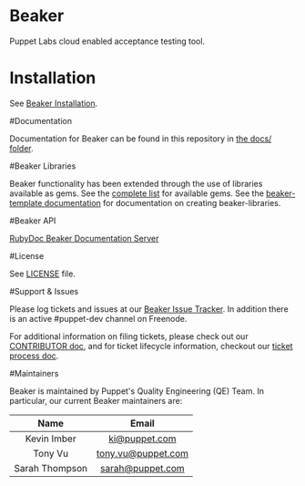 # Beaker

Puppet Labs cloud enabled acceptance testing tool.

# Installation

See [Beaker Installation](docs/Beaker-Installation.md).

#Documentation

Documentation for Beaker can be found in this repository in [the docs/ folder](docs/README.md).

#Beaker Libraries

Beaker functionality has been extended through the use of libraries available as gems. See the
[complete list](docs/Beaker-Libraries.md) for available gems. See the [beaker-template documentation](https://github.com/puppetlabs/beaker-template/blob/master/README.md) for documentation on creating beaker-libraries.

#Beaker API

[RubyDoc Beaker Documentation Server](http://rubydoc.info/github/puppetlabs/beaker/frames)

#License

See [LICENSE](LICENSE) file.

#Support & Issues

Please log tickets and issues at our [Beaker Issue Tracker](https://tickets.puppetlabs.com/issues/?jql=project%20%3D%20BKR).  In addition there is an active #puppet-dev channel on Freenode.

For additional information on filing tickets, please check out our [CONTRIBUTOR doc](CONTRIBUTING.md),
and for ticket lifecycle information, checkout our [ticket process doc](docs/meta/ticket_process.md).

#Maintainers

Beaker is maintained by Puppet's Quality Engineering (QE) Team. In particular, our current Beaker maintainers are:

| Name           | Email                |
|:--------------:|:--------------------:|
| Kevin Imber    | <ki@puppet.com>      |
| Tony Vu        | <tony.vu@puppet.com> |
| Sarah Thompson | <sarah@puppet.com>   |
